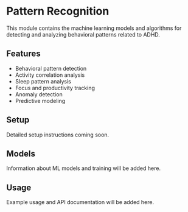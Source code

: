 # Pattern Recognition

This module contains the machine learning models and algorithms for detecting and analyzing behavioral patterns related to ADHD.

## Features

- Behavioral pattern detection
- Activity correlation analysis
- Sleep pattern analysis
- Focus and productivity tracking
- Anomaly detection
- Predictive modeling

## Setup

Detailed setup instructions coming soon.

## Models

Information about ML models and training will be added here.

## Usage

Example usage and API documentation will be added here.
